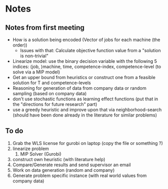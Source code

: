 # Notes
## Notes from first meeting
- How is a solution being encoded (Vector of jobs for each machine (the order))
	- Issues with that: Calculate objective function value from a "solution is non-trivial"
- Linearize model: use the binary decision variable with the following 5 indices: (job, )machine, time, competence-index, competence-level (to solve via a MIP model)
- Get an upper bound from heuristics or construct one from a feasible solution for T and competence-levels
- Reasoning for generation of data from company data or random sampling (based on company data)
- don't use stochastic functions as learning effect functions (put that in the "directions for future research" part)
- use a greedy heuristic and improve upon that via neighborhood-search (should have been done already in the literature for similar problems)

## To do 
1. Grab the WLS license for gurobi on laptop (copy the file or something ?)
1. linearize problem  
	1. MIP Solver (Gurobi)
1. construct own heuristic (with literature help)
1. Compare/Generate results and send supervisor an email
2. Work on data generation (random and company)
1. Generate problem specific instance (with real world values from company data)
